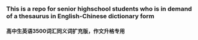 ### This is a repo for senior highschool students who is in demand of a thesaurus in English-Chinese dictionary form

#### 高中生英语3500词汇同义词扩充版，作文升格专用
